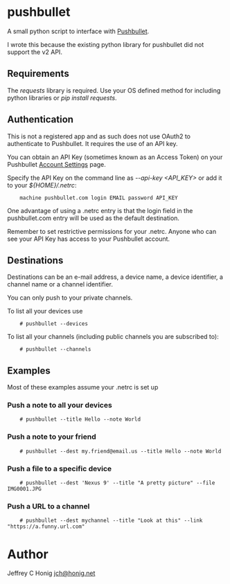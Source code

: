 # pushbullet

A small python script to interface with
[Pushbullet](http://www.pushbullet.com).

I wrote this because the existing python library for pushbullet did
not support the v2 API.

## Requirements

The _requests_ library is required.  Use your OS defined method for
including python libraries or *pip install requests*.

## Authentication

This is not a registered app and as such does not use OAuth2 to
authenticate to Pushbullet.  It requires the use of an API key.

You can obtain an API Key (sometimes known as an Access Token) on your
Pushbullet [Account Settings](https://www.pushbullet.com/#settings/account) page.

Specify the API Key on the command line as *--api-key <API_KEY>* or
add it to your _${HOME}/.netrc_:

```shell
    machine pushbullet.com login EMAIL password API_KEY
```

One advantage of using a .netrc entry is that the login field in the
pushbullet.com entry will be used as the default destination.

Remember to set restrictive permissions for your .netrc.  Anyone who
can see your API Key has access to your Pushbullet account.

## Destinations

Destinations can be an e-mail address, a device name, a device
identifier, a channel name or a channel identifier.

You can only push to your private channels.

To list all your devices use

```shell
    # pushbullet --devices
```

To list all your channels (including public channels you are
subscribed to):

```shell
    # pushbullet --channels
```

## Examples

Most of these examples assume your .netrc is set up

### Push a note to all your devices

```shell
    # pushbullet --title Hello --note World
```

### Push a note to your friend

```shell
    # pushbullet --dest my.friend@email.us --title Hello --note World
```

### Push a file to a specific device

```shell
    # pushbullet --dest 'Nexus 9' --title "A pretty picture" --file IMG0001.JPG
```

### Push a URL to a channel

```shell
    # pushbullet --dest mychannel --title "Look at this" --link "https://a.funny.url.com"
```

# Author

Jeffrey C Honig <jch@honig.net>

